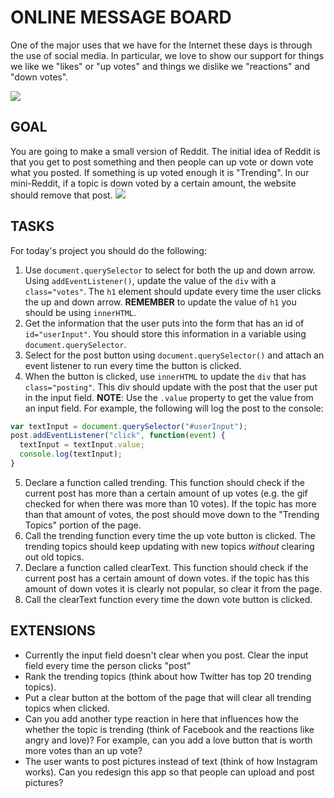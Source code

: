 # ONLINE MESSAGE BOARD

One of the major uses that we have for the Internet these days is through the use of social media. In particular, we love to show our support for things we like we "likes" or "up votes" and things we dislike we "reactions" and "down votes".

![](https://cdn.glitch.com/945c67ca-a80c-4709-8265-ad042d08b625%2Fdontboo.gif?v=1593095334950)

## GOAL

You are going to make a small version of Reddit. The initial idea of Reddit is that you get to post something and then people can up vote or down vote what you posted. If something is up voted enough it is "Trending". In our mini-Reddit, if a topic is down voted by a certain amount, the website should remove that post.
![](https://cdn.glitch.com/945c67ca-a80c-4709-8265-ad042d08b625%2Fvotes.gif?v=1593095341291)

## TASKS
For today's project you should do the following:
1. Use `document.querySelector` to select for both the up and down arrow. Using `addEventListener()`, update the value of the `div` with a `class="votes"`. The `h1` element should update every time the user clicks the up and down arrow. **REMEMBER** to update the value of `h1` you should be using `innerHTML`.
2. Get the information that the user puts into the form that has an id of `id="userInput"`. You should store this information in a variable using `document.querySelector`.
3. Select for the post button using `document.querySelector()` and attach an event listener to run every time the button is clicked.
4. When the button is clicked, use `innerHTML` to update the `div` that has `class="posting"`. This div should update with the post that the user put in the input field. **NOTE**: Use the `.value` property to get the value from an input field. For example, the following will log the post to the console:
```javascript
var textInput = document.querySelector("#userInput");
post.addEventListener("click", function(event) {
  textInput = textInput.value;
  console.log(textInput);
}
```
5. Declare a function called trending. This function should check if the current post has more than a certain amount of up votes (e.g. the gif checked for when there was more than 10 votes). If the topic has more than that amount of votes, the post should move down to the "Trending Topics" portion of the page.
6. Call the trending function every time the up vote button is clicked. The trending topics should keep updating with new topics *without* clearing out old topics.
7. Declare a function called clearText. This function should check if the current post has a certain amount of down votes. if the topic has this amount of down votes it is clearly not popular, so clear it from the page. 
8. Call the clearText function every time the down vote button is clicked.

## EXTENSIONS
- Currently the input field doesn't clear when you post. Clear the input field every time the person clicks "post"
- Rank the trending topics (think about how Twitter has top 20 trending topics).
- Put a clear button at the bottom of the page that will clear all trending topics when clicked.
- Can you add another type reaction in here that influences how the whether the topic is trending (think of Facebook and the reactions like angry and love)? For example, can you add a love button that is worth more votes than an up vote?
- The user wants to post pictures instead of text (think of how Instagram works). Can you redesign this app so that people can upload and post pictures?